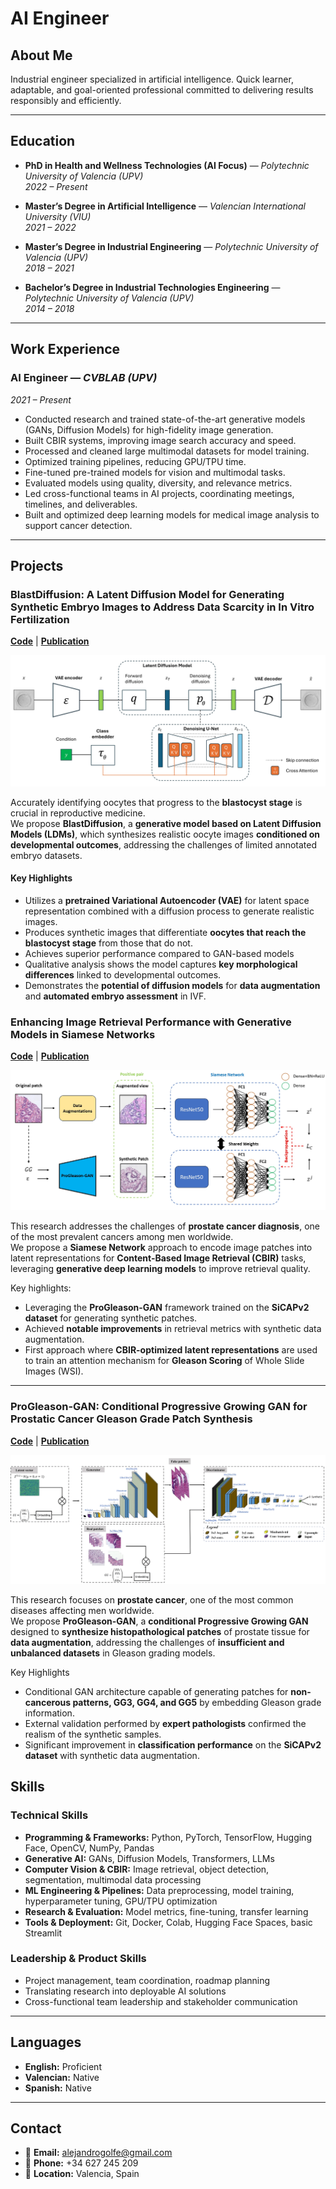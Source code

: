 # AI Engineer

## About Me
Industrial engineer specialized in artificial intelligence. Quick learner, adaptable, and goal-oriented professional committed to delivering results responsibly and efficiently.

---

## Education
- **PhD in Health and Wellness Technologies (AI Focus)** — *Polytechnic University of Valencia (UPV)*  
  *2022 – Present*

- **Master’s Degree in Artificial Intelligence** — *Valencian International University (VIU)*  
  *2021 – 2022*

- **Master’s Degree in Industrial Engineering** — *Polytechnic University of Valencia (UPV)*  
  *2018 – 2021*

- **Bachelor’s Degree in Industrial Technologies Engineering** — *Polytechnic University of Valencia (UPV)*  
  *2014 – 2018*

---

## Work Experience
### **AI Engineer** — *CVBLAB (UPV)*  
*2021 – Present*  
- Conducted research and trained state-of-the-art generative models (GANs, Diffusion Models) for high-fidelity image generation.  
- Built CBIR systems, improving image search accuracy and speed.  
- Processed and cleaned large multimodal datasets for model training.  
- Optimized training pipelines, reducing GPU/TPU time.  
- Fine-tuned pre-trained models for vision and multimodal tasks.  
- Evaluated models using quality, diversity, and relevance metrics.  
- Led cross-functional teams in AI projects, coordinating meetings, timelines, and deliverables.  
- Built and optimized deep learning models for medical image analysis to support cancer detection.

---
## Projects

### BlastDiffusion: A Latent Diffusion Model for Generating Synthetic Embryo Images to Address Data Scarcity in In Vitro Fertilization

**[Code](#)** | **[Publication](https://link.springer.com/chapter/10.1007/978-3-031-98688-8_15)**

![Project Image](Methodology.jpg)

Accurately identifying oocytes that progress to the **blastocyst stage** is crucial in reproductive medicine.  
We propose **BlastDiffusion**, a **generative model based on Latent Diffusion Models (LDMs)**, which synthesizes realistic oocyte images **conditioned on developmental outcomes**, addressing the challenges of limited annotated embryo datasets.

#### Key Highlights
- Utilizes a **pretrained Variational Autoencoder (VAE)** for latent space representation combined with a diffusion process to generate realistic images.  
- Produces synthetic images that differentiate **oocytes that reach the blastocyst stage** from those that do not.  
- Achieves superior performance compared to GAN-based models
- Qualitative analysis shows the model captures **key morphological differences** linked to developmental outcomes.  
- Demonstrates the **potential of diffusion models** for **data augmentation** and **automated embryo assessment** in IVF.
  

### **Enhancing Image Retrieval Performance with Generative Models in Siamese Networks**  
**[Code](https://github.com/cvblab/CBIR_SYNTHETIC_VIEWS)** | **[Publication](https://ieeexplore.ieee.org/abstract/document/10896802)**  

![Project Image](Methodology_JBHI.jpg)  

This research addresses the challenges of **prostate cancer diagnosis**, one of the most prevalent cancers among men worldwide.  
We propose a **Siamese Network** approach to encode image patches into latent representations for **Content-Based Image Retrieval (CBIR)** tasks, leveraging **generative deep learning models** to improve retrieval quality.  

Key highlights:
- Leveraging the **ProGleason-GAN** framework trained on the **SiCAPv2 dataset** for generating synthetic patches.  
- Achieved **notable improvements** in retrieval metrics with synthetic data augmentation.  
- First approach where **CBIR-optimized latent representations** are used to train an attention mechanism for **Gleason Scoring** of Whole Slide Images (WSI).  

---

### ProGleason-GAN: Conditional Progressive Growing GAN for Prostatic Cancer Gleason Grade Patch Synthesis

**[Code](https://github.com/cvblab/ProGleason-GAN)** | **[Publication](https://www.sciencedirect.com/science/article/pii/S0169260723003607)**

![Project Image](Methodology_CMPB.png)

This research focuses on **prostate cancer**, one of the most common diseases affecting men worldwide.  
We propose **ProGleason-GAN**, a **conditional Progressive Growing GAN** designed to **synthesize histopathological patches** of prostate tissue for **data augmentation**, addressing the challenges of **insufficient and unbalanced datasets** in Gleason grading models.

Key Highlights
- Conditional GAN architecture capable of generating patches for **non-cancerous patterns, GG3, GG4, and GG5** by embedding Gleason grade information.
- External validation performed by **expert pathologists** confirmed the realism of the synthetic samples.  
- Significant improvement in **classification performance** on the **SiCAPv2 dataset** with synthetic data augmentation.

## Skills
### **Technical Skills**
- **Programming & Frameworks:** Python, PyTorch, TensorFlow, Hugging Face, OpenCV, NumPy, Pandas  
- **Generative AI:** GANs, Diffusion Models, Transformers, LLMs  
- **Computer Vision & CBIR:** Image retrieval, object detection, segmentation, multimodal data processing  
- **ML Engineering & Pipelines:** Data preprocessing, model training, hyperparameter tuning, GPU/TPU optimization  
- **Research & Evaluation:** Model metrics, fine-tuning, transfer learning  
- **Tools & Deployment:** Git, Docker, Colab, Hugging Face Spaces, basic Streamlit  

### **Leadership & Product Skills**
- Project management, team coordination, roadmap planning  
- Translating research into deployable AI solutions  
- Cross-functional team leadership and stakeholder communication  

---

## Languages
- **English:** Proficient  
- **Valencian:** Native  
- **Spanish:** Native  

---

## Contact
- 📧 **Email:** alejandrogolfe@gmail.com  
- 📱 **Phone:** +34 627 245 209  
- 📍 **Location:** Valencia, Spain  
